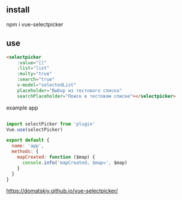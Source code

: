 ## install

npm i vue-selectpicker

## use

```html
<selectpicker
    :value="[]"
    :list="list"
    :multy="true"
    :search="true"
    v-model="selectedList"
    placeholder="Выбор из тестового списка"
    searchPlaceholder="Поиск в тестовом списке"></selectpicker>
```

example app

```js

import selectPicker from 'plugin'
Vue.use(selectPicker)

export default {
  name: 'app',
  methods: {
    mapCreated: function ($map) {
      console.info('mapCreated, $map=', $map)
    }
  }
}
```

https://domatskiy.github.io/vue-selectpicker/